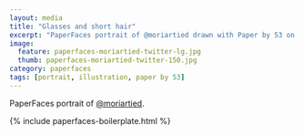 ```yaml
---
layout: media
title: "Glasses and short hair"
excerpt: "PaperFaces portrait of @moriartied drawn with Paper by 53 on an iPad."
image: 
  feature: paperfaces-moriartied-twitter-lg.jpg
  thumb: paperfaces-moriartied-twitter-150.jpg
category: paperfaces
tags: [portrait, illustration, paper by 53]
---
```


PaperFaces portrait of [@moriartied](http://twitter.com/moriartied).

{% include paperfaces-boilerplate.html %}
